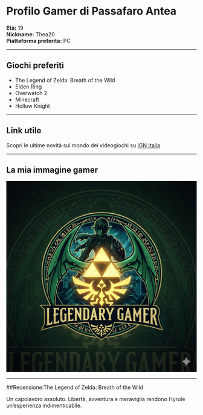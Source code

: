 # Profilo Gamer di Passafaro Antea

**Età:** 19  
**Nickname:** Thea20   
**Piattaforma preferita:** PC  

---

## Giochi preferiti

- The Legend of Zelda: Breath of the Wild  
- Elden Ring  
- Overwatch 2  
- Minecraft  
- Hollow Knight  

---

## Link utile

Scopri le ultime novità sul mondo dei videogiochi su [IGN Italia](https://it.ign.com/).

---

## La mia immagine gamer

![Logo gamer](ZELDA.jpg)

---
##Recensione:The Legend of Zelda: Breath of the Wild

Un capolavoro assoluto.
Libertà, avventura e meraviglia rendono Hyrule un’esperienza indimenticabile.
